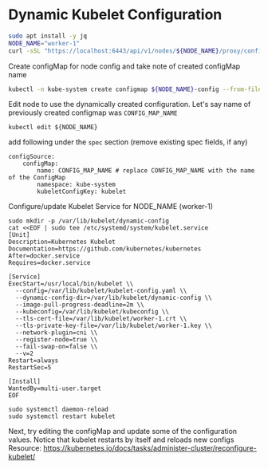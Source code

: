 # Dynamic Kubelet Configuration


```bash
sudo apt install -y jq
NODE_NAME="worker-1"
curl -sSL "https://localhost:6443/api/v1/nodes/${NODE_NAME}/proxy/configz" -k --cert admin.crt --key admin.key | jq '.kubeletconfig|.kind="KubeletConfiguration"|.apiVersion="kubelet.config.k8s.io/v1beta1"' > kubelet_configz_${NODE_NAME}
```

Create configMap for node config and take note of created configMap name
```bash
kubectl -n kube-system create configmap ${NODE_NAME}-config --from-file=kubelet=kubelet_configz_${NODE_NAME} --append-hash -o yaml
```

Edit node to use the dynamically created configuration. Let's say name of previously created configmap was `CONFIG_MAP_NAME`
```
kubectl edit ${NODE_NAME}
```

add following under the `spec` section (remove existing spec fields, if any)
```
configSource:
    configMap:
        name: CONFIG_MAP_NAME # replace CONFIG_MAP_NAME with the name of the ConfigMap
        namespace: kube-system
        kubeletConfigKey: kubelet

```

Configure/update Kubelet Service for NODE_NAME (worker-1)

```
sudo mkdir -p /var/lib/kubelet/dynamic-config
cat <<EOF | sudo tee /etc/systemd/system/kubelet.service
[Unit]
Description=Kubernetes Kubelet
Documentation=https://github.com/kubernetes/kubernetes
After=docker.service
Requires=docker.service

[Service]
ExecStart=/usr/local/bin/kubelet \\
  --config=/var/lib/kubelet/kubelet-config.yaml \\
  --dynamic-config-dir=/var/lib/kubelet/dynamic-config \\
  --image-pull-progress-deadline=2m \\
  --kubeconfig=/var/lib/kubelet/kubeconfig \\
  --tls-cert-file=/var/lib/kubelet/worker-1.crt \\
  --tls-private-key-file=/var/lib/kubelet/worker-1.key \\
  --network-plugin=cni \\
  --register-node=true \\
  --fail-swap-on=false \\
  --v=2
Restart=always
RestartSec=5

[Install]
WantedBy=multi-user.target
EOF

sudo systemctl daemon-reload
sudo systemctl restart kubelet
```

Next, try editing the configMap and update some of the configuration values. Notice that kubelet restarts by itself and reloads new configs  
Resource: https://kubernetes.io/docs/tasks/administer-cluster/reconfigure-kubelet/
